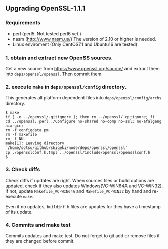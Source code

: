 ## Upgrading OpenSSL-1.1.1

### Requirements
- perl (perl5. Not tested perl6 yet.)
- nasm (http://www.nasm.us/)  The version of 2.10 or higher is needed.
- Linux enviroment (Only CentOS7.1 and Ubuntu16 are tested)

### 1. obtain and extract new OpenSS sources.

Get a new source from  https://www.openssl.org/source/ and extract
them into `deps/openssl/openssl`. Then commit them.

### 2. execute `make` in `deps/openssl/config` directory.

This generates all platform dependent files into
`deps/openssl/config/archs` directory.

```
$ make
if [ -e ../openssl/.gitignore ]; then rm ../openssl/.gitignore; fi
cd ../openssl; perl ./Configure no-shared no-comp no-ssl3 no-afalgeng
aix-gcc;
rm -f configdata.pm
rm -f makefile
rm -f NUL
make[1]: Leaving directory
`/home/sotsu/github/shigeki/node/deps/openssl/openssl'
cp ./opensslconf.h.tmpl ../openssl/include/openssl/opensslconf.h
$
```

### 3. Check diffs

Check diffs if updates are right. When sources files or build options
are updated, check if they also updates Windows(VC-WIN64A and
VC-WIN32). If not, update `Makefile_VC-WIN64A` and `Makefile_VC-WIN32`
by hand and re-execute `make`.

Even if no updates, `buildinf.h` files are updates for they have a
timestamp of its update.

### 4. Commits and make test

Commits updates and make test. Do not forget to git add or remove
files if they are changed before commit.